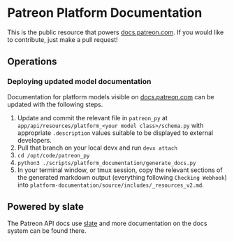 # Patreon Platform Documentation 
This is the public resource that powers [docs.patreon.com](https://docs.patreon.com). If you would like to contribute, just make a pull request! 

## Operations

### Deploying updated model documentation

Documentation for platform models visible on [docs.patreon.com](https://docs.patreon.com/#apiv2-resources) can be updated with the following steps.
1. Update and commit the relevant file in `patreon_py` at `app/api/resources/platform_<your model class>/schema.py` with appropriate `.description` values suitable to be displayed to external developers.
2. Pull that branch on your local devx and run `devx attach`
3. `cd /opt/code/patreon_py`
4. `python3 ./scripts/platform_documentation/generate_docs.py`
5. In your terminal window, or tmux session, copy the relevant sections of the generated markdown output (everything following `Checking Webhook`) into `platform-documentation/source/includes/_resources_v2.md`.

## Powered by slate

The Patreon API docs use [slate](https://github.com/lord/slate) and more documentation on the docs system can be found there.
